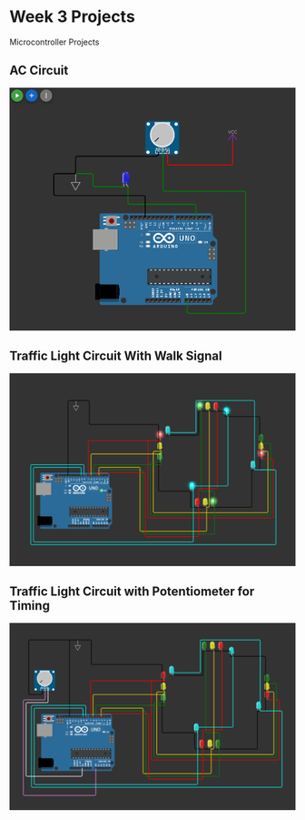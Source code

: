 # Week 3 Projects

Microcontroller Projects

## AC Circuit

![alt text](image.png)

## Traffic Light Circuit With Walk Signal

![alt text](image-1.png)

## Traffic Light Circuit with Potentiometer for Timing

![alt text](image-2.png)
